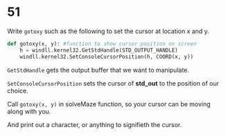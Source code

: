 # 51

Write `gotoxy` such as the following to set the cursor at location x and y.

```python
def gotoxy(x, y): #function to show cursor position on screen
    h = windll.kernel32.GetStdHandle(STD_OUTPUT_HANDLE)
    windll.kernel32.SetConsoleCursorPosition(h, COORD(x, y))
```

`GetStdHandle` gets the output buffer that we want to manipulate.

`SetConsoleCursorPosition` sets the cursor of **std\_out** to the position of our choice.

Call `gotoxy(x, y)` in solveMaze function, so your cursor can be moving along with you.

And print out a character, or anything to signifieth the cursor.

